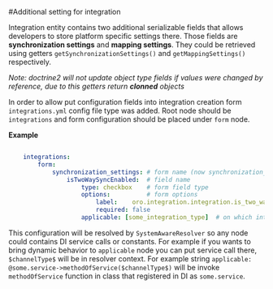 #Additional setting for integration

Integration entity contains two additional serializable fields that allows developers to store platform specific
settings there. Those fields are **synchronization settings** and **mapping settings**. They could be retrieved using
getters `getSynchronizationSettings()` and `getMappingSettings()` respectively.

_Note: doctrine2 will not update object type fields if values were changed by reference, due to this getters return **clonned** objects_

In order to allow put configuration fields into integration creation form `integrations.yml` config file type was added.
Root node should be `integrations` and form configuration should be placed under `form` node.

**Example**

```yaml

    integrations:
        form:
            synchronization_settings: # form name (now synchronization_settings and mapping_settings are available)
                isTwoWaySyncEnabled:  # field name
                    type: checkbox    # form field type
                    options:          # form options
                        label:    oro.integration.integration.is_two_way_sync_enabled.label
                        required: false
                    applicable: [some_integration_type]  # on which integration types this setting should be shown
```

This configuration will be resolved by `SystemAwareResolver` so any node could contains DI service calls or constants.
For example if you wants to bring dynamic behavior to `applicable` node you can put service call there, `$channelType$`
will be in resolver context. For example string `applicable: @some.service->methodOfService($channelType$)` will be invoke
`methodOfService` function in class that registered in DI as `some.service`.
